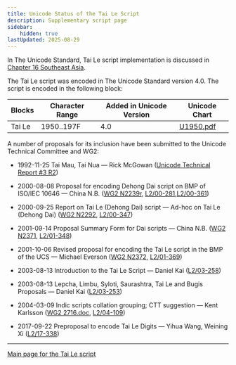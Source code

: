 ```yaml
---
title: Unicode Status of the Tai Le Script
description: Supplementary script page
sidebar:
    hidden: true
lastUpdated: 2025-08-29
---
```


In The Unicode Standard, Tai Le script implementation is discussed in [Chapter 16 Southeast Asia](http://www.unicode.org/versions/latest/ch16.pdf).

[comment]: # (end of intro)

[comment]: # (start of blocks)

The Tai Le script was encoded in The Unicode Standard version 4.0. The script is encoded in the following block:

| Blocks | Character Range | Added in Unicode Version | Unicode Chart |
| ------ | --------------- | ------------------------ | ------------- |
| Tai Le | 1950..197F | 4.0 | [U1950.pdf](http://www.unicode.org/charts/PDF/U1950.pdf) |

[comment]: # (end of blocks)

[comment]: # (start of chars)

[comment]: # (end of chars)

[comment]: # (start of rest)

A number of proposals for its inclusion have been submitted to the Unicode Technical Committee and WG2:

- 1992-11-25 Tai Mau, Tai Nua — Rick McGowan ([Unicode Technical Report #3 R2](http://www.unicode.org/reports/tr3-2/))

- 2000-08-08 Proposal for encoding Dehong Dai script on BMP of ISO/IEC 10646 — China N.B. ([WG2 N2239r](https://www.unicode.org/wg2/docs/n2239r.pdf), [L2/00-281](http://www.unicode.org/cgi-bin/GetMatchingDocs.pl?L2/00-281),[L2/00-361](http://www.unicode.org/cgi-bin/GetMatchingDocs.pl?L2/00-361))

- 2000-09-25 Report on Tai Le (Dehong Dai) script — Ad-hoc on Tai Le (Dehong Dai) ([WG2 N2292](https://www.unicode.org/wg2/docs/n2292.pdf), [L2/00-347](http://www.unicode.org/cgi-bin/GetMatchingDocs.pl?L2/00-347))

- 2001-09-14 Proposal Summary Form for Dai scripts — China N.B. ([WG2 N2371](https://www.unicode.org/wg2/docs/n2371.pdf), [L2/01-348](http://www.unicode.org/cgi-bin/GetMatchingDocs.pl?L2/01-348))

- 2001-10-06 Revised proposal for encoding the Tai Le script in the BMP of the UCS — Michael Everson ([WG2 N2372](https://www.unicode.org/wg2/docs/n2372.pdf), [L2/01-369](http://www.unicode.org/cgi-bin/GetMatchingDocs.pl?L2/01-369))

- 2003-08-13 Introduction to the Tai Le Script — Daniel Kai ([L2/03-258](http://www.unicode.org/cgi-bin/GetMatchingDocs.pl?L2/03-258))

- 2003-08-13 Lepcha, Limbu, Syloti, Saurashtra, Tai Le and Bugis Proposals — Daniel Kai ([L2/03-253](http://www.unicode.org/cgi-bin/GetMatchingDocs.pl?L2/03-253))

- 2004-03-09 Indic scripts collation grouping; CTT suggestion — Kent Karlsson ([WG2 2716.doc](https://www.unicode.org/wg2/docs/n2716.doc), [L2/04-109](http://www.unicode.org/cgi-bin/GetMatchingDocs.pl?L2/04-109))

- 2017-09-22 Preproposal to encode Tai Le Digits — Yihua Wang, Weining Xi ([L2/17-338](http://www.unicode.org/cgi-bin/GetMatchingDocs.pl?L2/17-338))



<hr/>

[Main page for the Tai Le script](/scrlang/scripts/tale)

